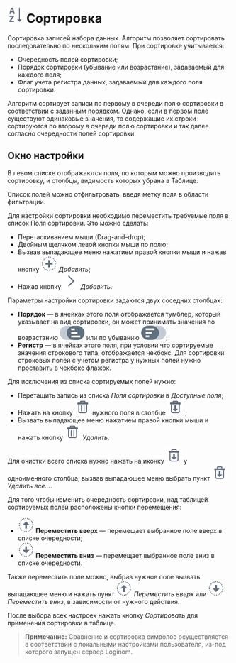 # ![](../../images/icons/toolbar-controls_18x18/toolbar-controls_18x18_sort-asc_default.svg) Сортировка

Сортировка записей набора данных. Алгоритм позволяет сортировать последовательно по нескольким полям.
При сортировке учитывается:

* Очередность полей сортировки;
* Порядок сортировки (убывание или возрастание), задаваемый для каждого поля;
* Флаг учета регистра данных, задаваемый для каждого поля сортировки.

Алгоритм сортирует записи по первому в очереди полю сортировки в соответствии с заданным порядком. Однако, если в первом поле существуют одинаковые значения, то содержащие их строки сортируются по второму в очереди полю сортировки и так далее согласно очередности полей сортировки.

## Окно настройки

В левом списке отображаются поля, по которым можно производить сортировку, и столбцы, видимость которых убрана в Таблице.

Список полей можно отфильтровать, введя метку поля в области фильтрации.

Для настройки сортировки необходимо переместить требуемые поля в список Поля сортировки. Это можно сделать:

* Перетаскиванием мыши (Drag-and-drop);
* Двойным щелчком левой кнопки мыши по полю;
* Вызвав выпадающее меню нажатием правой кнопки мыши и нажав кнопку ![](../../images/icons/toolbar-controls_18x18/toolbar-controls_18x18_plus_default.svg) *Добавить*;
* Нажав кнопку ![](../../images/icons/toolbar-controls_18x18/toolbar-controls_18x18_arrow-r_default.svg) *Добавить*.

Параметры настройки сортировки задаются двух соседних столбцах:

* **Порядок** — в ячейках этого поля отображается тумблер, который указывает на вид сортировки, он может принимать значения по возрастанию ![](../../media/app/icons/toolbar-18/sorting-order-01.svg) или по убыванию ![](../../media/app/icons/toolbar-18/sorting-order-02.svg);
* **Регистр** — в ячейках этого поля, при условии что сортируемые значения строкового типа, отображается чекбокс. Для сортировки строковых полей с учетом регистра у нужных полей нужно проставить в чекбокс флажок.

Для исключения из списка сортируемых полей нужно:

* Перетащить запись из списка *Поля сортировки* в *Доступные поля*;
* Нажать на кнопку ![](../../images/icons/toolbar-controls_18x18/toolbar-controls_18x18_delete_default.svg) нужного поля в столбце ![](../../images/icons/toolbar-controls_18x18/toolbar-controls_18x18_delete-all_default.svg) ;
* Вызвать выпадающее меню нажатием правой кнопки мыши и нажать кнопку ![](../../images/icons/toolbar-controls_18x18/toolbar-controls_18x18_delete_default.svg) *Удалить*.

Для очистки всего списка нужно нажать на иконку ![](../../images/icons/toolbar-controls_18x18/toolbar-controls_18x18_delete-all_default.svg) у одноименного столбца, вызвав выпадающее меню выбрать пункт ![](../../images/icons/toolbar-controls_18x18/toolbar-controls_18x18_delete-all_default.svg) *Удалить все...*.

Для того чтобы изменить очередность сортировки, над таблицей сортируемых полей расположены кнопки перемещения:

* ![](../../images/icons/toolbar-controls_18x18/toolbar-controls_18x18_moveup_default.svg) **Переместить вверх** — перемещает выбранное поле вверх в списке очередности;
* ![](../../images/icons/toolbar-controls_18x18/toolbar-controls_18x18_movedown_default.svg) **Переместить вниз** — перемещает выбранное поле вниз в списке очередности.

Также переместить поле можно, выбрав нужное поле вызвать выпадающее меню и нажать пункт ![](../../images/icons/toolbar-controls_18x18/toolbar-controls_18x18_moveup_default.svg) *Переместить вверх* или ![](../../images/icons/toolbar-controls_18x18/toolbar-controls_18x18_movedown_default.svg) *Переместить вниз*, в зависимости от нужного действия.

После выбора всех настроек нажать кнопку *Сортировать* для применения сортировки в таблице.

>**Примечание:** Сравнение и сортировка символов осуществляется в соответствии с локальными настройками пользователя, из-под которого запущен сервер Loginom.
